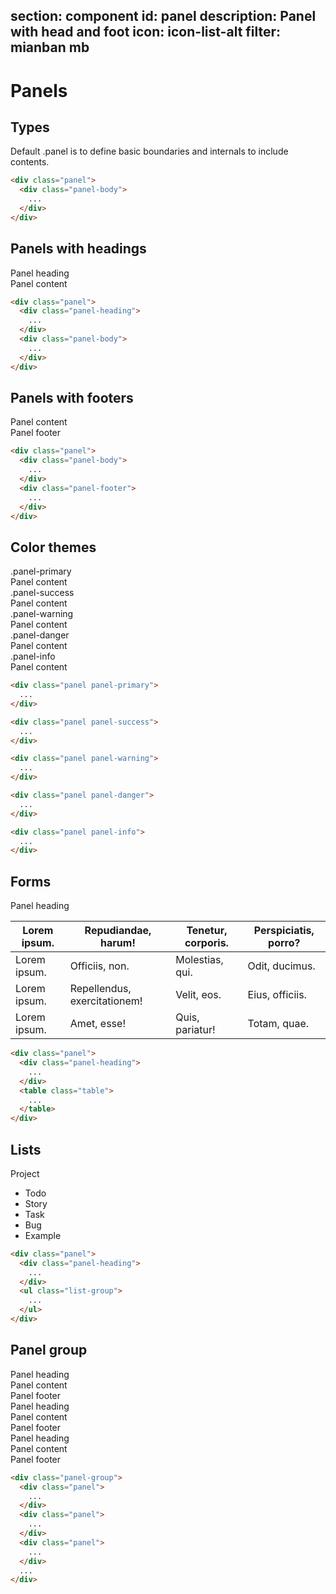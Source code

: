 ﻿section: component
id: panel
description: Panel with head and foot
icon: icon-list-alt
filter: mianban mb
---

# Panels

## Types

<div class="example">
  <div class="panel">
    <div class="panel-body" contenteditable="">Default .panel is to define basic boundaries and internals to include contents.</div>
  </div>
</div>

```html
<div class="panel">
  <div class="panel-body">
    ...
  </div>
</div>
```

## Panels with headings

<div class="example">
  <div class="panel">
    <div class="panel-heading" contenteditable="">Panel heading</div>
    <div class="panel-body" contenteditable="">Panel content</div>
  </div>
</div>

```html
<div class="panel">
  <div class="panel-heading">
    ...
  </div>
  <div class="panel-body">
    ...
  </div>
</div>
```

## Panels with footers

<div class="example">
  <div class="panel">
    <div class="panel-body" contenteditable="">Panel content</div>
    <div class="panel-footer" contenteditable="">Panel footer</div>
  </div>
</div>

```html
<div class="panel">
  <div class="panel-body">
    ...
  </div>
  <div class="panel-footer">
    ...
  </div>
</div>
```

## Color themes

<div class="example">
  <div class="panel panel-primary">
    <div class="panel-heading" contenteditable="">.panel-primary</div>
    <div class="panel-body"  contenteditable="">Panel content</div>
  </div>
  <div class="panel panel-success">
    <div class="panel-heading" contenteditable="">.panel-success</div>
    <div class="panel-body"  contenteditable="">Panel content</div>
  </div>
  <div class="panel panel-warning">
    <div class="panel-heading" contenteditable="">.panel-warning</div>
    <div class="panel-body"  contenteditable="">Panel content</div>
  </div>
  <div class="panel panel-danger">
    <div class="panel-heading" contenteditable="">.panel-danger</div>
    <div class="panel-body"  contenteditable="">Panel content</div>
  </div>
  <div class="panel panel-info">
    <div class="panel-heading" contenteditable="">.panel-info</div>
    <div class="panel-body"  contenteditable="">Panel content</div>
  </div>
</div>

```html
<div class="panel panel-primary">
  ...
</div>
```

```html
<div class="panel panel-success">
  ...
</div>
```

```html
<div class="panel panel-warning">
  ...
</div>
```

```html
<div class="panel panel-danger">
  ...
</div>
```

```html
<div class="panel panel-info">
  ...
</div>
```

## Forms

<div class="example">
  <div class="panel">
    <div class="panel-heading" contenteditable="">Panel heading</div>
    <table class="table">
      <thead>
        <tr>
          <th>Lorem ipsum.</th>
          <th>Repudiandae, harum!</th>
          <th>Tenetur, corporis.</th>
          <th>Perspiciatis, porro?</th>
        </tr>
      </thead>
      <tbody>
        <tr>
          <td>Lorem ipsum.</td>
          <td>Officiis, non.</td>
          <td>Molestias, qui.</td>
          <td>Odit, ducimus.</td>
        </tr>
        <tr>
          <td>Lorem ipsum.</td>
          <td>Repellendus, exercitationem!</td>
          <td>Velit, eos.</td>
          <td>Eius, officiis.</td>
        </tr>
        <tr>
          <td>Lorem ipsum.</td>
          <td>Amet, esse!</td>
          <td>Quis, pariatur!</td>
          <td>Totam, quae.</td>
        </tr>
      </tbody>
    </table>
  </div>
</div>

```html
<div class="panel">
  <div class="panel-heading">
    ...
  </div>
  <table class="table">
    ...
  </table>
</div>
```

## Lists

<div class="example">
  <div class="panel">
    <div class="panel-heading">Project</div>
    <ul class="list-group">
      <li class="list-group-item">Todo</li>
      <li class="list-group-item">Story</li>
      <li class="list-group-item">Task</li>
      <li class="list-group-item">Bug</li>
      <li class="list-group-item">Example</li>
    </ul>
  </div>
</div>

```html
<div class="panel">
  <div class="panel-heading">
    ...
  </div>
  <ul class="list-group">
    ...
  </ul>
</div>
```

## Panel group

<div class="example">
  <div class="panel-group">
    <div class="panel">
      <div class="panel-heading">Panel heading</div>
      <div class="panel-body">Panel content</div>
      <div class="panel-footer">Panel footer</div>
    </div>
    <div class="panel">
      <div class="panel-heading">Panel heading</div>
      <div class="panel-body">Panel content</div>
      <div class="panel-footer">Panel footer</div>
    </div>
    <div class="panel">
      <div class="panel-heading">Panel heading</div>
      <div class="panel-body">Panel content</div>
      <div class="panel-footer">Panel footer</div>
    </div>
  </div>
</div>

```html
<div class="panel-group">
  <div class="panel">
    ...
  </div>
  <div class="panel">
    ...
  </div>
  <div class="panel">
    ...
  </div>
  ...
</div>
```
